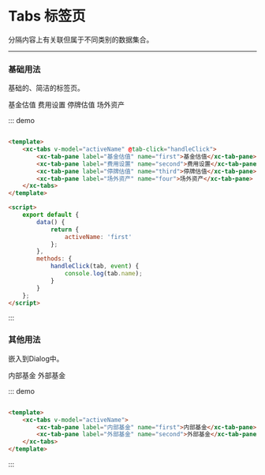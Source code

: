 <script>
    export default {
        data() {
            return {
                activeName: 'first'
            };
        },
        methods: {
            handleClick(tab, event) {
                console.log(tab.name);
            }
        }
    };
</script>

# Tabs 标签页
分隔内容上有关联但属于不同类别的数据集合。

----

### 基础用法
基础的、简洁的标签页。

<div class="demo-block">
    <xc-tabs v-model="activeName" @tab-click="handleClick">
        <xc-tab-pane label="基金估值" name="first">基金估值</xc-tab-pane>
        <xc-tab-pane label="费用设置" name="second">费用设置</xc-tab-pane>
        <xc-tab-pane label="停牌估值" name="third">停牌估值</xc-tab-pane>
        <xc-tab-pane label="场外资产" name="four">场外资产</xc-tab-pane>
    </xc-tabs>
</div>

::: demo
```html

<template>
    <xc-tabs v-model="activeName" @tab-click="handleClick">
        <xc-tab-pane label="基金估值" name="first">基金估值</xc-tab-pane>
        <xc-tab-pane label="费用设置" name="second">费用设置</xc-tab-pane>
        <xc-tab-pane label="停牌估值" name="third">停牌估值</xc-tab-pane>
        <xc-tab-pane label="场外资产" name="four">场外资产</xc-tab-pane>
    </xc-tabs>
</template>

<script>
    export default {
        data() {
            return {
                activeName: 'first'
            };
        },
        methods: {
            handleClick(tab, event) {
                console.log(tab.name);
            }
        }
    };
</script>

```
:::

### 其他用法
嵌入到Dialog中。

<div class="demo-block">
    <xc-tabs v-model="activeName">
        <xc-tab-pane label="内部基金" name="first">内部基金</xc-tab-pane>
        <xc-tab-pane label="外部基金" name="second">外部基金</xc-tab-pane>
     </xc-tabs>
</div>

::: demo
```html

<template>
    <xc-tabs v-model="activeName">
        <xc-tab-pane label="内部基金" name="first">内部基金</xc-tab-pane>
        <xc-tab-pane label="外部基金" name="second">外部基金</xc-tab-pane>
    </xc-tabs>
</template>

```
:::